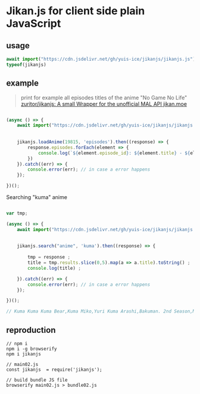
# Jikan.js for client side plain JavaScript 

## usage 

```js 
await import("https://cdn.jsdelivr.net/gh/yuis-ice/jikanjs/jikanjs.js")
typeof(jikanjs)
```

## example 

> print for example all episodes titles of the anime "No Game No Life"
> [zuritor/jikanjs: A small Wrapper for the unofficial MAL API jikan.moe](https://github.com/zuritor/jikanjs#examples)

```js 

(async () => {
    await import("https://cdn.jsdelivr.net/gh/yuis-ice/jikanjs/jikanjs.js")
    
    
    jikanjs.loadAnime(19815, 'episodes').then((response) => {
        response.episodes.forEach(element => {
            console.log(`${element.episode_id}: ${element.title} - ${element.title_romanji} - ${element.title_japanese}`);
        })
    }).catch((err) => {
        console.error(err); // in case a error happens
    });

})();

```

Searching "kuma" anime 

```js 

var tmp; 

(async () => {
    await import("https://cdn.jsdelivr.net/gh/yuis-ice/jikanjs/jikanjs.js")
    
    
    jikanjs.search("anime", 'kuma').then((response) => {
        
        tmp = response ;
        title = tmp.results.slice(0,5).map(a => a.title).toString() ; 
        console.log(title) ; 

    }).catch((err) => {
        console.error(err); // in case a error happens
    });

})();

// Kuma Kuma Kuma Bear,Kuma Miko,Yuri Kuma Arashi,Bakuman. 2nd Season,Mystery of Kumamon
```

## reproduction

```
// npm i 
npm i -g browserify
npm i jikanjs 

// main02.js 
const jikanjs  = require('jikanjs');

// build bundle JS file
browserify main02.js > bundle02.js
```
